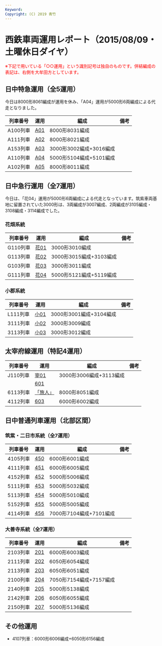 ```yaml
---
Keyword: 
Copyright: (C) 2019 青竹
---
```


# 西鉄車両運用レポート（2015/08/09・土曜休日ダイヤ）

<span style="color:#FF0000;">※下記で用いている「○○運用」という識別記号は独自のものです。併結編成の表記は、右側を大牟田方としています。</span>

## 日中特急運用（全5運用）

今日は8000形8061編成が運用を休み、「A04」運用が5000形6両編成による代走となりました。

| 列車番号 | 運用 | 編成 | 備考 |
| --- | --- | --- | --- |
| A100列車 | [A01](https://aotake91.net/railway/nishitetsu/dia/20140322/unyoulist-holiday.htm#HA01) | 8000形8031編成 |  |
| A111列車 | [A02](https://aotake91.net/railway/nishitetsu/dia/20140322/unyoulist-holiday.htm#HA02) | 8000形8021編成 |  |
| A153列車 | [A03](https://aotake91.net/railway/nishitetsu/dia/20140322/unyoulist-holiday.htm#HA03) | 3000形3002編成+3016編成 |  |
| A110列車 | [A04](https://aotake91.net/railway/nishitetsu/dia/20140322/unyoulist-holiday.htm#HA04) | 5000形5104編成+5101編成 |  |
| A102列車 | [A05](https://aotake91.net/railway/nishitetsu/dia/20140322/unyoulist-holiday.htm#HA05) | 8000形8011編成 |  |

## 日中急行運用（全7運用）

今日は、「花04」運用が5000形6両編成による代走となっています。筑紫車両基地に留置されていた3000形は、3両編成が3007編成、2両編成が3105編成・3108編成・3114編成でした。

### 花畑系統

| 列車番号 | 運用 | 編成 | 備考 |
| --- | --- | --- | --- |
| G110列車 | [花01](https://aotake91.net/railway/nishitetsu/dia/20140322/unyoulist-holiday.htm#HG01) | 3000形3010編成 |  |
| G113列車 | [花02](https://aotake91.net/railway/nishitetsu/dia/20140322/unyoulist-holiday.htm#HG02) | 3000形3015編成+3103編成 |  |
| G103列車 | [花03](https://aotake91.net/railway/nishitetsu/dia/20140322/unyoulist-holiday.htm#HG03) | 3000形3011編成 |  |
| G111列車 | [花04](https://aotake91.net/railway/nishitetsu/dia/20140322/unyoulist-holiday.htm#HG04) | 5000形5121編成+5119編成 |  |

### 小郡系統

| 列車番号 | 運用 | 編成 | 備考 |
| --- | --- | --- | --- |
| L111列車 | [小01](https://aotake91.net/railway/nishitetsu/dia/20140322/unyoulist-holiday.htm#HJ01) | 3000形3001編成+3104編成 |  |
| 3111列車 | [小02](https://aotake91.net/railway/nishitetsu/dia/20140322/unyoulist-holiday.htm#HJ02) | 3000形3009編成 |  |
| 3113列車 | [小03](https://aotake91.net/railway/nishitetsu/dia/20140322/unyoulist-holiday.htm#HJ03) | 3000形3012編成 |  |

## 太宰府線運用（特記4運用）

| 列車番号 | 運用 | 編成 | 備考 |
| --- | --- | --- | --- |
| J110列車 | [宰01](https://aotake91.net/railway/nishitetsu/dia/20140322/unyoulist-holiday.htm#HL01) | 3000形3006編成+3113編成 |  |
|  | [601](https://aotake91.net/railway/nishitetsu/dia/20140322/unyoulist-holiday.htm#H601) |  |  |
| 6113列車 | [「旅人」](https://aotake91.net/railway/nishitetsu/dia/20140322/unyoulist-holiday.htm#H602) | 8000形8051編成 |  |
| 4112列車 | [603](https://aotake91.net/railway/nishitetsu/dia/20140322/unyoulist-holiday.htm#H603) | 6000形6002編成 |  |

## 日中普通列車運用（北部区間）

### 筑紫・二日市系統（全7運用）

| 列車番号 | 運用 | 編成 | 備考 |
| --- | --- | --- | --- |
| 4105列車 | [450](https://aotake91.net/railway/nishitetsu/dia/20140322/unyoulist-holiday.htm#H450) | 6000形6001編成 |  |
| 4111列車 | [451](https://aotake91.net/railway/nishitetsu/dia/20140322/unyoulist-holiday.htm#H451) | 6000形6005編成 |  |
| 4152列車 | [452](https://aotake91.net/railway/nishitetsu/dia/20140322/unyoulist-holiday.htm#H452) | 5000形5006編成 |  |
| 5111列車 | [453](https://aotake91.net/railway/nishitetsu/dia/20140322/unyoulist-holiday.htm#H453) | 5000形5032編成 |  |
| 5113列車 | [454](https://aotake91.net/railway/nishitetsu/dia/20140322/unyoulist-holiday.htm#H454) | 5000形5010編成 |  |
| 5152列車 | [455](https://aotake91.net/railway/nishitetsu/dia/20140322/unyoulist-holiday.htm#H455) | 5000形5005編成 |  |
| 4114列車 | [456](https://aotake91.net/railway/nishitetsu/dia/20140322/unyoulist-holiday.htm#H456) | 7000形7104編成+7101編成 |  |

### 大善寺系統（全7運用）

| 列車番号 | 運用 | 編成 | 備考 |
| --- | --- | --- | --- |
| 2103列車 | [201](https://aotake91.net/railway/nishitetsu/dia/20140322/unyoulist-holiday.htm#H201) | 6000形6003編成 |  |
| 2111列車 | [202](https://aotake91.net/railway/nishitetsu/dia/20140322/unyoulist-holiday.htm#H202) | 6050形6054編成 |  |
| 2113列車 | [203](https://aotake91.net/railway/nishitetsu/dia/20140322/unyoulist-holiday.htm#H203) | 6050形6051編成 |  |
| 2100列車 | [204](https://aotake91.net/railway/nishitetsu/dia/20140322/unyoulist-holiday.htm#H204) | 7050形7154編成+7157編成 |  |
| 2140列車 | [205](https://aotake91.net/railway/nishitetsu/dia/20140322/unyoulist-holiday.htm#H205) | 5000形5138編成 |  |
| 2142列車 | [206](https://aotake91.net/railway/nishitetsu/dia/20140322/unyoulist-holiday.htm#H206) | 6050形6055編成 |  |
| 2150列車 | [207](https://aotake91.net/railway/nishitetsu/dia/20140322/unyoulist-holiday.htm#H207) | 5000形5136編成 |  |

## その他運用

* 4107列車：6000形6006編成+6050形6156編成

